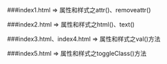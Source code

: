 ###index1.html 
=> 属性和样式之attr()、removeattr()

###index2.html
=> 属性和样式之html()、text()

###index3.html、index4.html
=> 属性和样式之val()方法

###index5.html
=> 属性和样式之toggleClass()方法